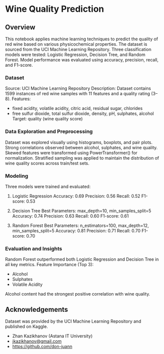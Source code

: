 # Wine Quality Prediction
## Overview
This notebook applies machine learning techniques to predict the quality of red wine based on various physicochemical properties. The dataset is sourced from the UCI Machine Learning Repository. Three classification models were tested: Logistic Regression, Decision Tree, and Random Forest. Model performance was evaluated using accuracy, precision, recall, and F1-score.

### Dataset
Source: UCI Machine Learning Repository
Description: Dataset contains 1599 instances of red wine samples with 11 features and a quality rating (3–8).
Features:
- fixed acidity, volatile acidity, citric acid, residual sugar, chlorides
- free sulfur dioxide, total sulfur dioxide, density, pH, sulphates, alcohol
Target: quality (wine quality score)

### Data Exploration and Preprocessing
Dataset was explored visually using histograms, boxplots, and pair plots.
Strong correlations observed between alcohol, sulphates, and wine quality.
Skewed features were transformed using PowerTransformer() for normalization.
Stratified sampling was applied to maintain the distribution of wine quality scores across train/test sets.

### Modeling
Three models were trained and evaluated:
1. Logistic Regression
Accuracy: 0.69
Precision: 0.56
Recall: 0.52
F1-score: 0.53

2. Decision Tree
Best Parameters: max_depth=10, min_samples_split=5
Accuracy: 0.74
Precision: 0.63
Recall: 0.60
F1-score: 0.61

3. Random Forest
Best Parameters: n_estimators=100, max_depth=12, min_samples_split=5
Accuracy: 0.81
Precision: 0.71
Recall: 0.70
F1-score: 0.70

### Evaluation and Insights
Random Forest outperformed both Logistic Regression and Decision Tree in all key metrics.
Feature Importance (Top 3):
- Alcohol
- Sulphates
- Volatile Acidity

Alcohol content had the strongest positive correlation with wine quality.

## Acknowledgements
Dataset was provided by the UCI Machine Learning Repository and published on Kaggle.

- Zhan Kazikhanov (Astana IT University)
- jkazikhanov@gmail.com
- https://github.com/don-juann
